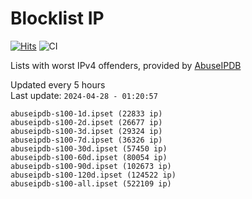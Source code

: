 # Blocklist IP

[![Hits](https://hits.seeyoufarm.com/api/count/incr/badge.svg?url=https%3A%2F%2Fgithub.com%2Fborestad%2Fblocklist-ip%2F&count_bg=%2379C83D&title_bg=%23555555&icon=&icon_color=%23E7E7E7&title=hits&edge_flat=false)](https://hits.seeyoufarm.com)  ![CI](https://img.shields.io/github/workflow/status/borestad/blocklist-ip/CI?style=flat-square)

Lists with worst IPv4 offenders, provided by [AbuseIPDB](https://www.abuseipdb.com/)

<!-- FOOTER-PLACEHOLDER -->
Updated every 5 hours<br>
Last update: `2024-04-28 - 01:20:57`
```
abuseipdb-s100-1d.ipset (22833 ip)
abuseipdb-s100-2d.ipset (26677 ip)
abuseipdb-s100-3d.ipset (29324 ip)
abuseipdb-s100-7d.ipset (36326 ip)
abuseipdb-s100-30d.ipset (57450 ip)
abuseipdb-s100-60d.ipset (80054 ip)
abuseipdb-s100-90d.ipset (102673 ip)
abuseipdb-s100-120d.ipset (124522 ip)
abuseipdb-s100-all.ipset (522109 ip)
```
